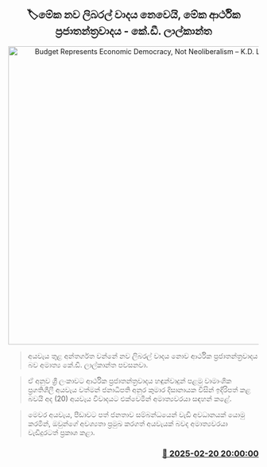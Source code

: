 <p align='center'><b><h2 align='center' title='Budget Represents Economic Democracy, Not Neoliberalism – K.D. Lalkantha'>🏷මේක නව ලිබරල් වාදය නෙවෙයි, මේක ආර්ථික ප්‍රජාතන්ත්‍රවාදය - කේ.ඩී. ලාල්කාන්ත</h2></b></p>
<p align='center'><img src='https://helakuru.sgp1.cdn.digitaloceanspaces.com/esana/images/lib/kd-lalkantha-minister-parliment.jpg' width='600' alt='Budget Represents Economic Democracy, Not Neoliberalism – K.D. Lalkantha'></p>

> අයවැය තුළ අන්තර්ගත වන්නේ නව ලිබරල් වාදය නොව ආර්ථික ප්‍රජාතන්ත්‍රවාදය බව අමාත්‍ය කේ.ඩී. ලාල්කාන්ත පවසනවා.

> ඒ අනුව ශ්‍රී ලංකාවට ආර්ථික ප්‍රජාතන්ත්‍රවාදය හඳුන්වාදුන් පළමු වාමාංශික ප්‍රගතිශීලී අයවැය වත්මන් ජනාධිපති අනුර කුමාර දිසානායක විසින් ඉදිරිපත් කළ බවයි අද (20) අයවැය විවාදයට එක්වෙමින් අමාත්‍යවරයා සඳහන් කළේ.

> මෙවර අයවැය, පීඩාවට පත් ජනතාව සම්බන්ධයෙන් වැඩි අවධානයක් යොමු කරමින්, ඔවුන්ගේ අවශ්‍යතා ප්‍රමුඛ කරගත් අයවැයක් බවද අමාත්‍යවරයා වැඩිදුරටත් ප්‍රකාශ කළා.



<h3 align='right'><a href='https://www.helakuru.lk/esana/p/107666/'>📅 2025-02-20 20:00:00</a></h3>
